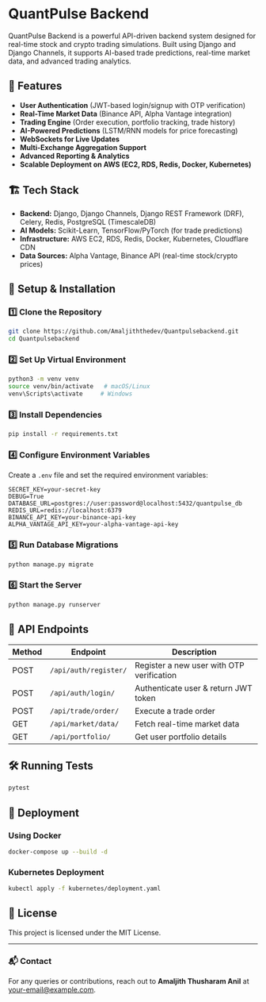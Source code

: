 # QuantPulse Backend

QuantPulse Backend is a powerful API-driven backend system designed for real-time stock and crypto trading simulations. Built using Django and Django Channels, it supports AI-based trade predictions, real-time market data, and advanced trading analytics.

## 🚀 Features

- **User Authentication** (JWT-based login/signup with OTP verification)
- **Real-Time Market Data** (Binance API, Alpha Vantage integration)
- **Trading Engine** (Order execution, portfolio tracking, trade history)
- **AI-Powered Predictions** (LSTM/RNN models for price forecasting)
- **WebSockets for Live Updates**
- **Multi-Exchange Aggregation Support**
- **Advanced Reporting & Analytics**
- **Scalable Deployment on AWS (EC2, RDS, Redis, Docker, Kubernetes)**

## 🏗️ Tech Stack

- **Backend:** Django, Django Channels, Django REST Framework (DRF), Celery, Redis, PostgreSQL (TimescaleDB)
- **AI Models:** Scikit-Learn, TensorFlow/PyTorch (for trade predictions)
- **Infrastructure:** AWS EC2, RDS, Redis, Docker, Kubernetes, Cloudflare CDN
- **Data Sources:** Alpha Vantage, Binance API (real-time stock/crypto prices)

## 📌 Setup & Installation

### 1️⃣ Clone the Repository
```bash
git clone https://github.com/Amaljiththedev/Quantpulsebackend.git
cd Quantpulsebackend
```

### 2️⃣ Set Up Virtual Environment
```bash
python3 -m venv venv
source venv/bin/activate   # macOS/Linux
venv\Scripts\activate     # Windows
```

### 3️⃣ Install Dependencies
```bash
pip install -r requirements.txt
```

### 4️⃣ Configure Environment Variables
Create a `.env` file and set the required environment variables:
```
SECRET_KEY=your-secret-key
DEBUG=True
DATABASE_URL=postgres://user:password@localhost:5432/quantpulse_db
REDIS_URL=redis://localhost:6379
BINANCE_API_KEY=your-binance-api-key
ALPHA_VANTAGE_API_KEY=your-alpha-vantage-api-key
```

### 5️⃣ Run Database Migrations
```bash
python manage.py migrate
```

### 6️⃣ Start the Server
```bash
python manage.py runserver
```

## 🔗 API Endpoints
| Method | Endpoint | Description |
|--------|-----------------|---------------------------------|
| POST   | `/api/auth/register/` | Register a new user with OTP verification |
| POST   | `/api/auth/login/` | Authenticate user & return JWT token |
| POST   | `/api/trade/order/` | Execute a trade order |
| GET    | `/api/market/data/` | Fetch real-time market data |
| GET    | `/api/portfolio/` | Get user portfolio details |

## 🛠️ Running Tests
```bash
pytest
```

## 🚢 Deployment
### **Using Docker**
```bash
docker-compose up --build -d
```

### **Kubernetes Deployment**
```bash
kubectl apply -f kubernetes/deployment.yaml
```

## 📜 License
This project is licensed under the MIT License.

---
### 📬 Contact
For any queries or contributions, reach out to **Amaljith Thusharam Anil** at [your-email@example.com](mailto:your-email@example.com).

